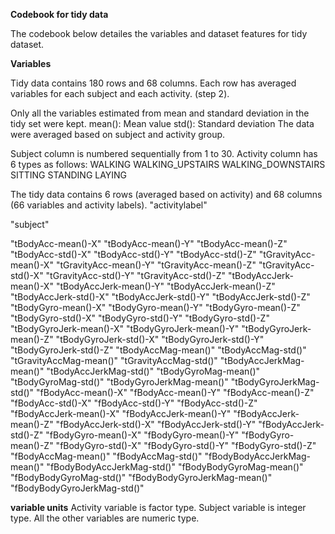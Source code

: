 **Codebook for tidy data**

The codebook below detailes the variables and dataset features for tidy dataset.

**Variables**

Tidy data contains 180 rows and 68 columns. Each row has averaged variables for each subject and each activity. (step 2).

Only all the variables estimated from mean and standard deviation in the tidy set were kept.
mean(): Mean value
std(): Standard deviation
The data were averaged based on subject and activity group.

Subject column is numbered sequentially from 1 to 30. Activity column has 6 types as follows:
WALKING
WALKING_UPSTAIRS
WALKING_DOWNSTAIRS
SITTING
STANDING
LAYING

The tidy data contains 6 rows (averaged based on activity) and 68 columns (66 variables and activity labels).
"activitylabel"

"subject"

"tBodyAcc-mean()-X"
"tBodyAcc-mean()-Y"
"tBodyAcc-mean()-Z"
"tBodyAcc-std()-X"
"tBodyAcc-std()-Y"
"tBodyAcc-std()-Z"
"tGravityAcc-mean()-X"
"tGravityAcc-mean()-Y"
"tGravityAcc-mean()-Z"
"tGravityAcc-std()-X"
"tGravityAcc-std()-Y"
"tGravityAcc-std()-Z"
"tBodyAccJerk-mean()-X"
"tBodyAccJerk-mean()-Y"
"tBodyAccJerk-mean()-Z"
"tBodyAccJerk-std()-X"
"tBodyAccJerk-std()-Y"
"tBodyAccJerk-std()-Z"
"tBodyGyro-mean()-X"
"tBodyGyro-mean()-Y"
"tBodyGyro-mean()-Z"
"tBodyGyro-std()-X"
"tBodyGyro-std()-Y"
"tBodyGyro-std()-Z"
"tBodyGyroJerk-mean()-X"
"tBodyGyroJerk-mean()-Y"
"tBodyGyroJerk-mean()-Z"
"tBodyGyroJerk-std()-X"
"tBodyGyroJerk-std()-Y"
"tBodyGyroJerk-std()-Z"
"tBodyAccMag-mean()"
"tBodyAccMag-std()"
"tGravityAccMag-mean()"
"tGravityAccMag-std()"
"tBodyAccJerkMag-mean()"
"tBodyAccJerkMag-std()"
"tBodyGyroMag-mean()"
"tBodyGyroMag-std()"
"tBodyGyroJerkMag-mean()"
"tBodyGyroJerkMag-std()"
"fBodyAcc-mean()-X"
"fBodyAcc-mean()-Y"
"fBodyAcc-mean()-Z"
"fBodyAcc-std()-X"
"fBodyAcc-std()-Y"
"fBodyAcc-std()-Z"
"fBodyAccJerk-mean()-X"
"fBodyAccJerk-mean()-Y"
"fBodyAccJerk-mean()-Z"
"fBodyAccJerk-std()-X"
"fBodyAccJerk-std()-Y"
"fBodyAccJerk-std()-Z"
"fBodyGyro-mean()-X"
"fBodyGyro-mean()-Y"
"fBodyGyro-mean()-Z"
"fBodyGyro-std()-X"
"fBodyGyro-std()-Y"
"fBodyGyro-std()-Z"
"fBodyAccMag-mean()"
"fBodyAccMag-std()"
"fBodyBodyAccJerkMag-mean()"
"fBodyBodyAccJerkMag-std()"
"fBodyBodyGyroMag-mean()"
"fBodyBodyGyroMag-std()"
"fBodyBodyGyroJerkMag-mean()"
"fBodyBodyGyroJerkMag-std()"

**variable units**
Activity variable is factor type. Subject variable is integer type. All the other variables are numeric type.
